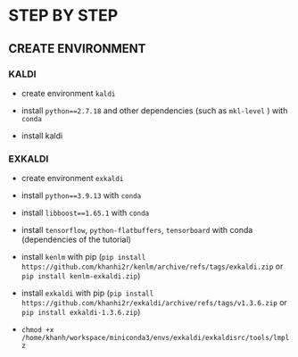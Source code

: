 # STEP BY STEP

## CREATE ENVIRONMENT

### KALDI

- create environment `kaldi`

- install `python==2.7.18` and other dependencies (such as `mkl-level` ) with `conda`

- install kaldi

### EXKALDI

- create environment `exkaldi`

- install `python==3.9.13` with `conda`

- install `libboost==1.65.1` with `conda`

- install `tensorflow`, `python-flatbuffers`, `tensorboard` with conda (dependencies of the tutorial)

- install `kenlm` with pip (`pip install https://github.com/khanhi2r/kenlm/archive/refs/tags/exkaldi.zip` or `pip install kenlm-exkaldi.zip`)

- install `exkaldi` with pip (`pip install https://github.com/khanhi2r/exkaldi/archive/refs/tags/v1.3.6.zip` or `pip install exkaldi-1.3.6.zip`)

- `chmod +x /home/khanh/workspace/miniconda3/envs/exkaldi/exkaldisrc/tools/lmplz`